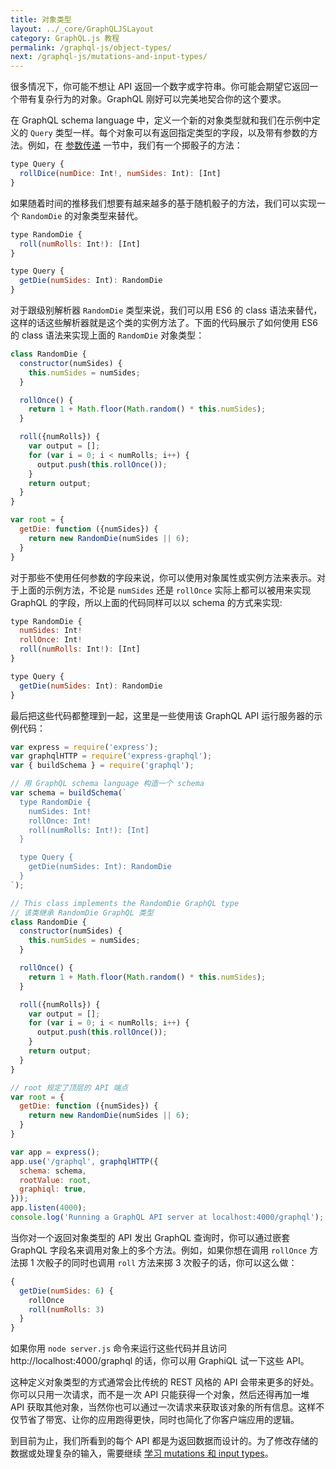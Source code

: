 ```yaml
---
title: 对象类型
layout: ../_core/GraphQLJSLayout
category: GraphQL.js 教程
permalink: /graphql-js/object-types/
next: /graphql-js/mutations-and-input-types/
---
```


很多情况下，你可能不想让 API 返回一个数字或字符串。你可能会期望它返回一个带有复杂行为的对象。GraphQL 刚好可以完美地契合你的这个要求。

在 GraphQL schema language 中，定义一个新的对象类型就和我们在示例中定义的 `Query` 类型一样。每个对象可以有返回指定类型的字段，以及带有参数的方法。例如，在 [参数传递](/graphql-js/passing-arguments/) 一节中，我们有一个掷骰子的方法：

```javascript
type Query {
  rollDice(numDice: Int!, numSides: Int): [Int]
}
```

如果随着时间的推移我们想要有越来越多的基于随机骰子的方法，我们可以实现一个 `RandomDie` 的对象类型来替代。

```javascript
type RandomDie {
  roll(numRolls: Int!): [Int]
}

type Query {
  getDie(numSides: Int): RandomDie
}
```

对于跟级别解析器 `RandomDie` 类型来说，我们可以用 ES6 的 class 语法来替代，这样的话这些解析器就是这个类的实例方法了。下面的代码展示了如何使用 ES6 的 class 语法来实现上面的 `RandomDie` 对象类型：

```javascript
class RandomDie {
  constructor(numSides) {
    this.numSides = numSides;
  }

  rollOnce() {
    return 1 + Math.floor(Math.random() * this.numSides);
  }

  roll({numRolls}) {
    var output = [];
    for (var i = 0; i < numRolls; i++) {
      output.push(this.rollOnce());
    }
    return output;
  }
}

var root = {
  getDie: function ({numSides}) {
    return new RandomDie(numSides || 6);
  }
}
```

对于那些不使用任何参数的字段来说，你可以使用对象属性或实例方法来表示。对于上面的示例方法，不论是 `numSides` 还是 `rollOnce` 实际上都可以被用来实现 GraphQL 的字段，所以上面的代码同样可以以 schema 的方式来实现:

```javascript
type RandomDie {
  numSides: Int!
  rollOnce: Int!
  roll(numRolls: Int!): [Int]
}

type Query {
  getDie(numSides: Int): RandomDie
}
```

最后把这些代码都整理到一起，这里是一些使用该 GraphQL API 运行服务器的示例代码：

```javascript
var express = require('express');
var graphqlHTTP = require('express-graphql');
var { buildSchema } = require('graphql');

// 用 GraphQL schema language 构造一个 schema
var schema = buildSchema(`
  type RandomDie {
    numSides: Int!
    rollOnce: Int!
    roll(numRolls: Int!): [Int]
  }

  type Query {
    getDie(numSides: Int): RandomDie
  }
`);

// This class implements the RandomDie GraphQL type
// 该类继承 RandomDie GraphQL 类型
class RandomDie {
  constructor(numSides) {
    this.numSides = numSides;
  }

  rollOnce() {
    return 1 + Math.floor(Math.random() * this.numSides);
  }

  roll({numRolls}) {
    var output = [];
    for (var i = 0; i < numRolls; i++) {
      output.push(this.rollOnce());
    }
    return output;
  }
}

// root 规定了顶层的 API 端点
var root = {
  getDie: function ({numSides}) {
    return new RandomDie(numSides || 6);
  }
}

var app = express();
app.use('/graphql', graphqlHTTP({
  schema: schema,
  rootValue: root,
  graphiql: true,
}));
app.listen(4000);
console.log('Running a GraphQL API server at localhost:4000/graphql');
```

当你对一个返回对象类型的 API 发出 GraphQL 查询时，你可以通过嵌套 GraphQL 字段名来调用对象上的多个方法。例如，如果你想在调用 `rollOnce` 方法掷 1 次骰子的同时也调用 `roll` 方法来掷 3 次骰子的话，你可以这么做：

```javascript
{
  getDie(numSides: 6) {
    rollOnce
    roll(numRolls: 3)
  }
}
```

如果你用 `node server.js` 命令来运行这些代码并且访问 http://localhost:4000/graphql 的话，你可以用 GraphiQL 试一下这些 API。

这种定义对象类型的方式通常会比传统的 REST 风格的 API 会带来更多的好处。你可以只用一次请求，而不是一次 API 只能获得一个对象，然后还得再加一堆 API 获取其他对象，当然你也可以通过一次请求来获取该对象的所有信息。这样不仅节省了带宽、让你的应用跑得更快，同时也简化了你客户端应用的逻辑。

到目前为止，我们所看到的每个 API 都是为返回数据而设计的。为了修改存储的数据或处理复杂的输入，需要继续 [学习 mutations 和 input types](/graphql-js/mutations-and-input-types/)。

